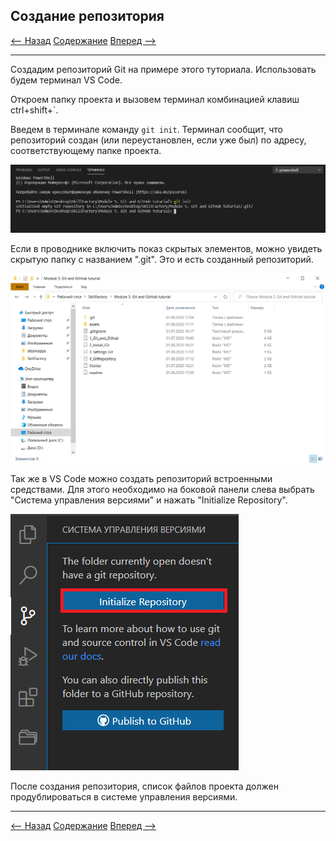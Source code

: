 ## Создание репозитория

[<-- Назад](./3_Settings_Git.md)
[Содержание](./readme.md)
[Вперед -->](./5_GitTerms.md)

---
Создадим репозиторий Git на примере этого туториала. Использовать будем терминал VS Code. 

Откроем папку проекта и вызовем терминал комбинацией клавиш ctrl+shift+`. 

Введем в терминале команду `git init`.
Терминал сообщит, что репозиторий создан (или переустановлен, если уже был) по адресу, соответствующему папке проекта. 

![GitInit](./assets/GitRepository/GitInit.png)

Если в проводнике включить показ скрытых элементов, можно увидеть скрытую папку с названием ".git". Это и есть созданный репозиторий.

![GitFolder](./assets/GitRepository/GitFolder.png)

Так же в VS Code можно создать репозиторий встроенными средствами. Для этого необходимо на боковой панели слева выбрать "Система управления версиями" и нажать "Initialize Repository". 

![AlternativeCreate](./assets/GitRepository/AlternativeCreate.png)

После создания репозитория, список файлов проекта должен продублироваться в системе управления версиями. 

---

[<-- Назад](./3_Settings_Git.md)
[Содержание](./readme.md)
[Вперед -->](./5_GitTerms.md)